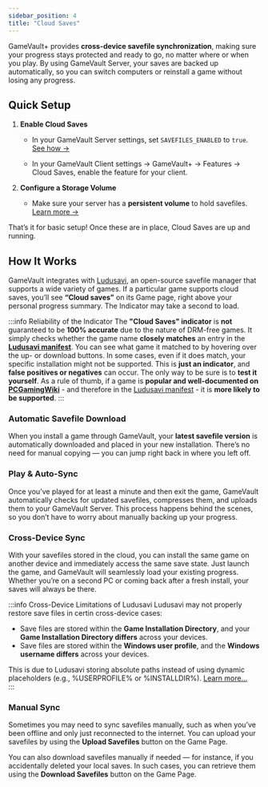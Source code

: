 ```yaml
---
sidebar_position: 4
title: "Cloud Saves"
---
```


GameVault+ provides **cross-device savefile synchronization**, making sure your progress stays protected and ready to go, no matter where or when you play. By using GameVault Server, your saves are backed up automatically, so you can switch computers or reinstall a game without losing any progress.

## Quick Setup

1. **Enable Cloud Saves**

   - In your GameVault Server settings, set `SAVEFILES_ENABLED` to `true`.  
     [See how →](/docs/server-docs/configuration.md#savefiles)

   - In your GameVault Client settings -> GameVault+ -> Features -> Cloud Saves, enable the feature for your client.

2. **Configure a Storage Volume**
   - Make sure your server has a **persistent volume** to hold savefiles.  
     [Learn more →](/docs/server-docs/configuration.md#volumes)

That’s it for basic setup! Once these are in place, Cloud Saves are up and running.

## How It Works

GameVault integrates with [Ludusavi](https://github.com/mtkennerly/ludusavi), an open-source savefile manager that supports a wide variety of games. If a particular game supports cloud saves, you’ll see **“Cloud saves”** on its Game page, right above your personal progress summary. The Indicator may take a second to load.

:::info Reliability of the Indicator
The **"Cloud Saves" indicator** is **not** guaranteed to be **100% accurate** due to the nature of DRM-free games. It simply checks whether the game name **closely matches** an entry in the **[Ludusavi manifest](https://github.com/mtkennerly/ludusavi-manifest)**. You can see what game it matched to by hovering over the up- or download buttons. In some cases, even if it does match, your specific installation might not be supported. This is **just an indicator**, and **false positives or negatives** can occur. The only way to be sure is to **test it yourself**. As a rule of thumb, if a game is **popular and well-documented on [PCGamingWiki](https://www.pcgamingwiki.com/)** - and therefore in the [Ludusavi manifest](https://github.com/mtkennerly/ludusavi-manifest) - it is **more likely to be supported**.
:::

### Automatic Savefile Download

When you install a game through GameVault, your **latest savefile version** is automatically downloaded and placed in your new installation. There’s no need for manual copying — you can jump right back in where you left off.

### Play & Auto-Sync

Once you’ve played for at least a minute and then exit the game, GameVault automatically checks for updated savefiles, compresses them, and uploads them to your GameVault Server. This process happens behind the scenes, so you don’t have to worry about manually backing up your progress.

### Cross-Device Sync

With your savefiles stored in the cloud, you can install the same game on another device and immediately access the same save state. Just launch the game, and GameVault will seamlessly load your existing progress. Whether you’re on a second PC or coming back after a fresh install, your saves will always be there.

:::info Cross-Device Limitations of Ludusavi
Ludusavi may not properly restore save files in certin cross-device cases:

- Save files are stored within the **Game Installation Directory**, and your **Game Installation Directory differs** across your devices.
- Save files are stored within the **Windows user profile**, and the **Windows username differs** across your devices.

This is due to Ludusavi storing absolute paths instead of using dynamic placeholders (e.g., %USERPROFILE% or %INSTALLDIR%). [Learn more...](https://github.com/mtkennerly/ludusavi/issues/464)  
:::

### Manual Sync

Sometimes you may need to sync savefiles manually, such as when you’ve been offline and only just reconnected to the internet. You can upload your savefiles by using the **Upload Savefiles** button on the Game Page.

You can also download savefiles manually if needed — for instance, if you accidentally deleted your local saves. In such cases, you can retrieve them using the **Download Savefiles** button on the Game Page.
